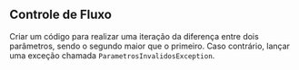 ## Controle de Fluxo

Criar um código para realizar uma iteração da diferença entre dois parâmetros, sendo o segundo maior que o primeiro. Caso contrário, lançar uma exceção chamada `ParametrosInvalidosException`.